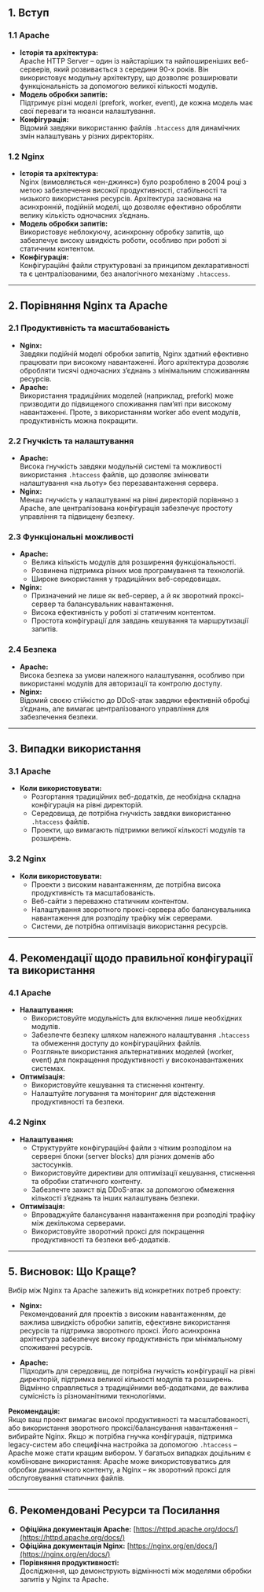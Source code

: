 ## 1. Вступ

### 1.1 Apache
- **Історія та архітектура:**  
  Apache HTTP Server – один із найстаріших та найпоширеніших веб-серверів, який розвивається з середини 90-х років. Він використовує модульну архітектуру, що дозволяє розширювати функціональність за допомогою великої кількості модулів.  
- **Модель обробки запитів:**  
  Підтримує різні моделі (prefork, worker, event), де кожна модель має свої переваги та нюанси налаштування.
- **Конфігурація:**  
  Відомий завдяки використанню файлів `.htaccess` для динамічних змін налаштувань у різних директоріях.

### 1.2 Nginx
- **Історія та архітектура:**  
  Nginx (вимовляється «ен-джинкс») було розроблено в 2004 році з метою забезпечення високої продуктивності, стабільності та низького використання ресурсів. Архітектура заснована на асинхронній, подійній моделі, що дозволяє ефективно обробляти велику кількість одночасних з’єднань.
- **Модель обробки запитів:**  
  Використовує неблокуючу, асинхронну обробку запитів, що забезпечує високу швидкість роботи, особливо при роботі зі статичним контентом.
- **Конфігурація:**  
  Конфігураційні файли структуровані за принципом декларативності та є централізованими, без аналогічного механізму `.htaccess`.

---

## 2. Порівняння Nginx та Apache

### 2.1 Продуктивність та масштабованість
- **Nginx:**  
  Завдяки подійній моделі обробки запитів, Nginx здатний ефективно працювати при високому навантаженні. Його архітектура дозволяє обробляти тисячі одночасних з’єднань з мінімальним споживанням ресурсів.
- **Apache:**  
  Використання традиційних моделей (наприклад, prefork) може призводити до підвищеного споживання пам’яті при високому навантаженні. Проте, з використанням worker або event модулів, продуктивність можна покращити.

### 2.2 Гнучкість та налаштування
- **Apache:**  
  Висока гнучкість завдяки модульній системі та можливості використання `.htaccess` файлів, що дозволяє змінювати налаштування «на льоту» без перезавантаження сервера.
- **Nginx:**  
  Менша гнучкість у налаштуванні на рівні директорій порівняно з Apache, але централізована конфігурація забезпечує простоту управління та підвищену безпеку.

### 2.3 Функціональні можливості
- **Apache:**
  - Велика кількість модулів для розширення функціональності.
  - Розвинена підтримка різних мов програмування та технологій.
  - Широке використання у традиційних веб-середовищах.
- **Nginx:**
  - Призначений не лише як веб-сервер, а й як зворотний проксі-сервер та балансувальник навантаження.
  - Висока ефективність у роботі зі статичним контентом.
  - Простота конфігурації для завдань кешування та маршрутизації запитів.

### 2.4 Безпека
- **Apache:**  
  Висока безпека за умови належного налаштування, особливо при використанні модулів для авторизації та контролю доступу.  
- **Nginx:**  
  Відомий своєю стійкістю до DDoS-атак завдяки ефективній обробці з’єднань, але вимагає централізованого управління для забезпечення безпеки.

---

## 3. Випадки використання

### 3.1 Apache
- **Коли використовувати:**  
  - Розгортання традиційних веб-додатків, де необхідна складна конфігурація на рівні директорій.
  - Середовища, де потрібна гнучкість завдяки використанню `.htaccess` файлів.
  - Проекти, що вимагають підтримки великої кількості модулів та розширень.

### 3.2 Nginx
- **Коли використовувати:**  
  - Проекти з високим навантаженням, де потрібна висока продуктивність та масштабованість.
  - Веб-сайти з переважно статичним контентом.
  - Налаштування зворотного проксі-сервера або балансувальника навантаження для розподілу трафіку між серверами.
  - Системи, де потрібна оптимізація використання ресурсів.

---

## 4. Рекомендації щодо правильної конфігурації та використання

### 4.1 Apache
- **Налаштування:**  
  - Використовуйте модульність для включення лише необхідних модулів.
  - Забезпечте безпеку шляхом належного налаштування `.htaccess` та обмеження доступу до конфігураційних файлів.
  - Розгляньте використання альтернативних моделей (worker, event) для покращення продуктивності у високонавантажених системах.
- **Оптимізація:**  
  - Використовуйте кешування та стиснення контенту.
  - Налаштуйте логування та моніторинг для відстеження продуктивності та безпеки.

### 4.2 Nginx
- **Налаштування:**  
  - Структуруйте конфігураційні файли з чітким розподілом на серверні блоки (server blocks) для різних доменів або застосунків.
  - Використовуйте директиви для оптимізації кешування, стиснення та обробки статичного контенту.
  - Забезпечте захист від DDoS-атак за допомогою обмеження кількості з’єднань та інших налаштувань безпеки.
- **Оптимізація:**  
  - Впроваджуйте балансування навантаження при розподілі трафіку між декількома серверами.
  - Використовуйте зворотний проксі для покращення продуктивності та безпеки веб-додатків.

---

## 5. Висновок: Що Краще?

Вибір між Nginx та Apache залежить від конкретних потреб проекту:

- **Nginx:**  
  Рекомендований для проектів з високим навантаженням, де важлива швидкість обробки запитів, ефективне використання ресурсів та підтримка зворотного проксі. Його асинхронна архітектура забезпечує високу продуктивність при мінімальному споживанні ресурсів.

- **Apache:**  
  Підходить для середовищ, де потрібна гнучкість конфігурації на рівні директорій, підтримка великої кількості модулів та розширень. Відмінно справляється з традиційними веб-додатками, де важлива сумісність із різноманітними технологіями.

**Рекомендація:**  
Якщо ваш проект вимагає високої продуктивності та масштабованості, або використання зворотного проксі/балансування навантаження – вибирайте Nginx. Якщо ж потрібна гнучка конфігурація, підтримка legacy-систем або специфічна настройка за допомогою `.htaccess` – Apache може стати кращим вибором. У багатьох випадках доцільним є комбіноване використання: Apache може використовуватись для обробки динамічного контенту, а Nginx – як зворотний проксі для обслуговування статичних файлів.

---

## 6. Рекомендовані Ресурси та Посилання

- **Офіційна документація Apache:** [https://httpd.apache.org/docs/](https://httpd.apache.org/docs/)
- **Офіційна документація Nginx:** [https://nginx.org/en/docs/](https://nginx.org/en/docs/)
- **Порівняння продуктивності:**  
  Дослідження, що демонструють відмінності між моделями обробки запитів у Nginx та Apache.
